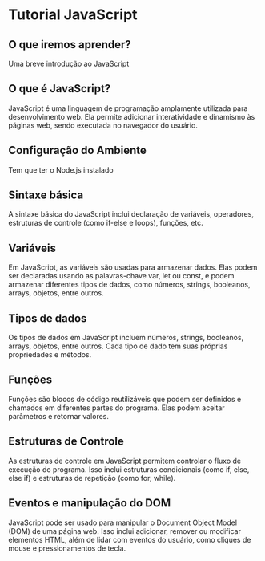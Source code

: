 # Tutorial JavaScript

## O que iremos aprender?
 Uma breve introdução ao JavaScript

 
## O que é JavaScript?
  JavaScript é uma linguagem de programação amplamente utilizada para desenvolvimento web. Ela permite adicionar interatividade e dinamismo às páginas web, sendo executada no navegador do usuário.

  
## Configuração do Ambiente
  Tem que ter o Node.js instalado

  
## Sintaxe básica
  A sintaxe básica do JavaScript inclui declaração de variáveis, operadores, estruturas de controle (como if-else e loops), funções, etc.

  
## Variáveis
  Em JavaScript, as variáveis são usadas para armazenar dados. Elas podem ser declaradas usando as palavras-chave var, let ou const, e podem armazenar diferentes tipos de dados, como números, strings, booleanos, arrays, objetos, entre outros.
   
  
## Tipos de dados
  Os tipos de dados em JavaScript incluem números, strings, booleanos, arrays, objetos, entre outros. Cada tipo de dado tem suas próprias propriedades e métodos.


## Funções 
  Funções são blocos de código reutilizáveis que podem ser definidos e chamados em diferentes partes do programa. Elas podem aceitar parâmetros e retornar valores.


## Estruturas de Controle
  As estruturas de controle em JavaScript permitem controlar o fluxo de execução do programa. Isso inclui estruturas condicionais (como if, else, else if) e estruturas de repetição (como for, while).


## Eventos e manipulação do DOM
  JavaScript pode ser usado para manipular o Document Object Model (DOM) de uma página web. Isso inclui adicionar, remover ou modificar elementos HTML, além de lidar com eventos do usuário, como cliques de mouse e pressionamentos de tecla.
